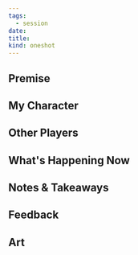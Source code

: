 ```yaml
---
tags:
  - session
date: 
title: 
kind: oneshot
---
```

## Premise

## My Character

## Other Players

## What's Happening Now

## Notes & Takeaways

## Feedback

## Art
